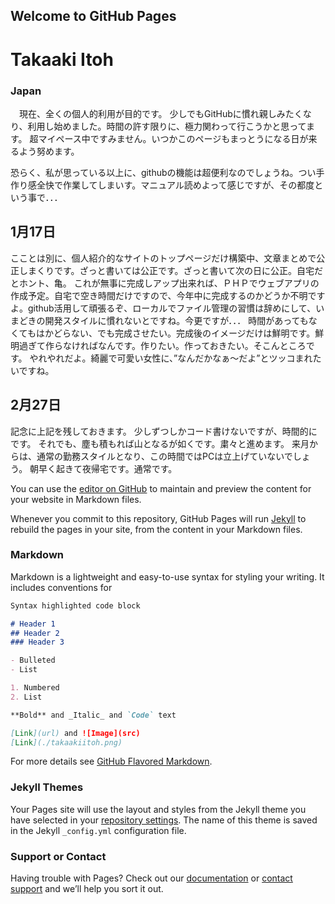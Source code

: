 ## Welcome to GitHub Pages

# Takaaki Itoh 
### Japan

　現在、全くの個人的利用が目的です。
少しでもGitHubに慣れ親しみたくなり、利用し始めました。時間の許す限りに、極力関わって行こうかと思ってます。
超マイペース中ですみません。いつかこのページもまっとうになる日が来るよう努めます。

恐らく、私が思っている以上に、githubの機能は超便利なのでしょうね。つい手作り感全快で作業してしまいす。マニュアル読めよって感じですが、その都度という事で．．．

## 1月17日
こことは別に、個人紹介的なサイトのトップページだけ構築中、文章まとめで公正しまくりです。ざっと書いては公正です。ざっと書いて次の日に公正。自宅だとホント、亀。
これが無事に完成しアップ出来れば、ＰＨＰでウェブアプリの作成予定。自宅で空き時間だけですので、今年中に完成するのかどうか不明ですよ。github活用して頑張るぞ、ローカルでファイル管理の習慣は辞めにして、いまどきの開発スタイルに慣れないとですね。今更ですが．．．
時間があってもなくてもはかどらない、でも完成させたい。完成後のイメージだけは鮮明です。鮮明過ぎて作らなければなんです。作りたい。作っておきたい。そこんところです。
やれやれだよ。綺麗で可愛い女性に、”なんだかなぁ～だよ”とツッコまれたいですね。

## 2月27日
記念に上記を残しておきます。
少しずつしかコード書けないですが、時間的にです。
それでも、塵も積もれば山となるが如くです。粛々と進めます。
来月からは、通常の勤務スタイルとなり、この時間ではPCは立上げていないでしょう。
朝早く起きて夜帰宅です。通常です。









 
 
You can use the [editor on GitHub](https://github.com/takaaki-itoh/takaaki-itoh-github.io/edit/gh-pages/index.md) to maintain and preview the content for your website in Markdown files.

Whenever you commit to this repository, GitHub Pages will run [Jekyll](https://jekyllrb.com/) to rebuild the pages in your site, from the content in your Markdown files.

### Markdown

Markdown is a lightweight and easy-to-use syntax for styling your writing. It includes conventions for

```markdown
Syntax highlighted code block

# Header 1
## Header 2
### Header 3

- Bulleted
- List

1. Numbered
2. List

**Bold** and _Italic_ and `Code` text

[Link](url) and ![Image](src)
[Link](./takaakiitoh.png)

```

For more details see [GitHub Flavored Markdown](https://guides.github.com/features/mastering-markdown/).

### Jekyll Themes

Your Pages site will use the layout and styles from the Jekyll theme you have selected in your [repository settings](https://github.com/takaaki-itoh/takaaki-itoh-github.io/settings). The name of this theme is saved in the Jekyll `_config.yml` configuration file.

### Support or Contact

Having trouble with Pages? Check out our [documentation](https://docs.github.com/categories/github-pages-basics/) or [contact support](https://github.com/contact) and we’ll help you sort it out.
